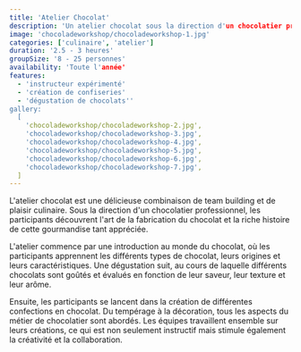 ```yaml
---
title: 'Atelier Chocolat'
description: 'Un atelier chocolat sous la direction d'un chocolatier professionnel.'
image: 'chocoladeworkshop/chocoladeworkshop-1.jpg'
categories: ['culinaire', 'atelier']
duration: '2.5 - 3 heures'
groupSize: '8 - 25 personnes'
availability: 'Toute l'année'
features:
  - 'instructeur expérimenté'
  - 'création de confiseries'
  - 'dégustation de chocolats''
gallery:
  [
    'chocoladeworkshop/chocoladeworkshop-2.jpg',
    'chocoladeworkshop/chocoladeworkshop-3.jpg',
    'chocoladeworkshop/chocoladeworkshop-4.jpg',
    'chocoladeworkshop/chocoladeworkshop-5.jpg',
    'chocoladeworkshop/chocoladeworkshop-6.jpg',
    'chocoladeworkshop/chocoladeworkshop-7.jpg',
  ]
---
```


L'atelier chocolat est une délicieuse combinaison de team building et de plaisir culinaire. Sous la direction d'un chocolatier professionnel, les participants découvrent l'art de la fabrication du chocolat et la riche histoire de cette gourmandise tant appréciée.

L'atelier commence par une introduction au monde du chocolat, où les participants apprennent les différents types de chocolat, leurs origines et leurs caractéristiques. Une dégustation suit, au cours de laquelle différents chocolats sont goûtés et évalués en fonction de leur saveur, leur texture et leur arôme.

Ensuite, les participants se lancent dans la création de différentes confections en chocolat. Du tempérage à la décoration, tous les aspects du métier de chocolatier sont abordés. Les équipes travaillent ensemble sur leurs créations, ce qui est non seulement instructif mais stimule également la créativité et la collaboration.
